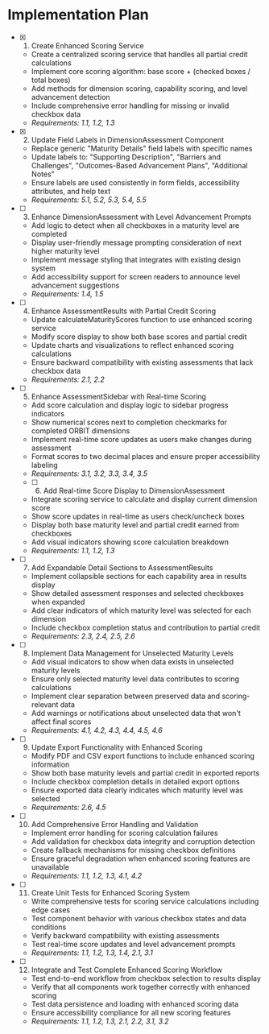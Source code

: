 # Implementation Plan

- [x] 1. Create Enhanced Scoring Service
  - Create a centralized scoring service that handles all partial credit calculations
  - Implement core scoring algorithm: base score + (checked boxes / total boxes)
  - Add methods for dimension scoring, capability scoring, and level advancement detection
  - Include comprehensive error handling for missing or invalid checkbox data
  - _Requirements: 1.1, 1.2, 1.3_

- [x] 2. Update Field Labels in DimensionAssessment Component
  - Replace generic "Maturity Details" field labels with specific names
  - Update labels to: "Supporting Description", "Barriers and Challenges", "Outcomes-Based Advancement Plans", "Additional Notes"
  - Ensure labels are used consistently in form fields, accessibility attributes, and help text
  - _Requirements: 5.1, 5.2, 5.3, 5.4, 5.5_

- [ ] 3. Enhance DimensionAssessment with Level Advancement Prompts
  - Add logic to detect when all checkboxes in a maturity level are completed
  - Display user-friendly message prompting consideration of next higher maturity level
  - Implement message styling that integrates with existing design system
  - Add accessibility support for screen readers to announce level advancement suggestions
  - _Requirements: 1.4, 1.5_

- [ ] 4. Enhance AssessmentResults with Partial Credit Scoring
  - Update calculateMaturityScores function to use enhanced scoring service
  - Modify score display to show both base scores and partial credit
  - Update charts and visualizations to reflect enhanced scoring calculations
  - Ensure backward compatibility with existing assessments that lack checkbox data
  - _Requirements: 2.1, 2.2_

- [ ] 5. Enhance AssessmentSidebar with Real-time Scoring
  - Add score calculation and display logic to sidebar progress indicators
  - Show numerical scores next to completion checkmarks for completed ORBIT dimensions
  - Implement real-time score updates as users make changes during assessment
  - Format scores to two decimal places and ensure proper accessibility labeling
  - _Requirements: 3.1, 3.2, 3.3, 3.4, 3.5_

  - [ ] 6. Add Real-time Score Display to DimensionAssessment
  - Integrate scoring service to calculate and display current dimension score
  - Show score updates in real-time as users check/uncheck boxes
  - Display both base maturity level and partial credit earned from checkboxes
  - Add visual indicators showing score calculation breakdown
  - _Requirements: 1.1, 1.2, 1.3_

- [ ] 7. Add Expandable Detail Sections to AssessmentResults
  - Implement collapsible sections for each capability area in results display
  - Show detailed assessment responses and selected checkboxes when expanded
  - Add clear indicators of which maturity level was selected for each dimension
  - Include checkbox completion status and contribution to partial credit
  - _Requirements: 2.3, 2.4, 2.5, 2.6_

- [ ] 8. Implement Data Management for Unselected Maturity Levels
  - Add visual indicators to show when data exists in unselected maturity levels
  - Ensure only selected maturity level data contributes to scoring calculations
  - Implement clear separation between preserved data and scoring-relevant data
  - Add warnings or notifications about unselected data that won't affect final scores
  - _Requirements: 4.1, 4.2, 4.3, 4.4, 4.5, 4.6_

- [ ] 9. Update Export Functionality with Enhanced Scoring
  - Modify PDF and CSV export functions to include enhanced scoring information
  - Show both base maturity levels and partial credit in exported reports
  - Include checkbox completion details in detailed export options
  - Ensure exported data clearly indicates which maturity level was selected
  - _Requirements: 2.6, 4.5_

- [ ] 10. Add Comprehensive Error Handling and Validation
  - Implement error handling for scoring calculation failures
  - Add validation for checkbox data integrity and corruption detection
  - Create fallback mechanisms for missing checkbox definitions
  - Ensure graceful degradation when enhanced scoring features are unavailable
  - _Requirements: 1.1, 1.2, 1.3, 4.1, 4.2_

- [ ] 11. Create Unit Tests for Enhanced Scoring System
  - Write comprehensive tests for scoring service calculations including edge cases
  - Test component behavior with various checkbox states and data conditions
  - Verify backward compatibility with existing assessments
  - Test real-time score updates and level advancement prompts
  - _Requirements: 1.1, 1.2, 1.3, 1.4, 2.1, 3.1_

- [ ] 12. Integrate and Test Complete Enhanced Scoring Workflow
  - Test end-to-end workflow from checkbox selection to results display
  - Verify that all components work together correctly with enhanced scoring
  - Test data persistence and loading with enhanced scoring data
  - Ensure accessibility compliance for all new scoring features
  - _Requirements: 1.1, 1.2, 1.3, 2.1, 2.2, 3.1, 3.2_